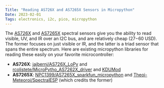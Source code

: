 ```yaml
---
Title: "Reading AS726X and AS7265X Sensors in Micropython"
Date: 2023-02-01
Tags: electronics, i2c, pico, micropython
---
```

The [AS726X](https://learn.sparkfun.com/tutorials/as726x-nirvi?_ga=2.39829093.73129845.1675284181-552368455.1675284181) and [AS7265X](https://www.sparkfun.com/products/15050) spectral sensors give you the ability to read visible, UV, and IR over an I2C bus, and are relatively cheap ($27-$60 USD). The former focuses on just visible or IR, and the latter is a triad sensor that spans the entire spectrum.  Here are existing micropython libraries for reading these easily on your favorite microcontroller:
* **AS726X**:  [jajberni/AS726X_LoPy](https://github.com/jajberni/AS726X_LoPy) and [rcolistete/MicroPytho_AS7262X_driver](https://github.com/rcolistete/MicroPython_AS7262X_driver)  and [KDUMod](https://git.csic.es/kduino/kdumod/-/blob/88d8f4873201dc97e8c0739d3ef738eb1d6401f3/module/lib/AS726X.py)
* **AS7265X**: [NPC1399/AS7265X_sparkfun_micropython](https://github.com/NPC1399/AS7265X_sparkfun_micropython) and [Theoi-Meteoroi/SpectralESP](https://github.com/Theoi-Meteoroi/SpectralESP/tree/master/Micropython) (which credits the former)
